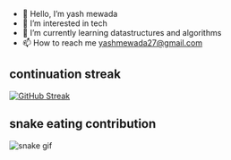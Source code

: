 - 👋 Hello, I’m yash mewada
- 👀 I’m interested in tech
- 🌱 I’m currently learning datastructures and algorithms
- 📫 How to reach me yashmewada27@gmail.com

<!---
yash-mewada/yash-mewada is a ✨ special ✨ repository because its `README.md` (this file) appears on your GitHub profile.
You can click the Preview link to take a look at your changes.
--->

## continuation streak 
[![GitHub Streak](https://streak-stats.demolab.com?user=yash-mewada&theme=dark&date_format=j%2Fn%5B%2FY%5D)](https://git.io/streak-stats)

## snake eating contribution
![snake gif](https://github.com/yash-mewada/yash-mewada/blob/output/github-contribution-grid-snake.gif)
